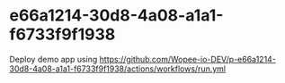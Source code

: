 # e66a1214-30d8-4a08-a1a1-f6733f9f1938
Deploy demo app using https://github.com/Wopee-io-DEV/p-e66a1214-30d8-4a08-a1a1-f6733f9f1938/actions/workflows/run.yml
